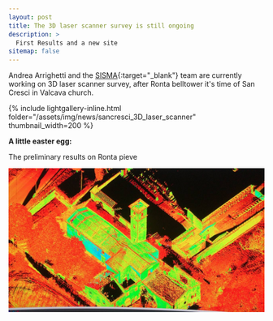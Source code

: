 ```yaml
---
layout: post
title: The 3D laser scanner survey is still ongoing
description: >
  First Results and a new site
sitemap: false
---
```

Andrea Arrighetti and the [SISMA](http://www.sisma2015.it){:target="_blank"}  team are currently working on 3D laser scanner survey, after Ronta belltower it's time of San Cresci in Valcava church.

{% include lightgallery-inline.html folder="/assets/img/news/sancresci_3D_laser_scanner" thumbnail_width=200 %}





**A little easter egg:**

The preliminary results on Ronta pieve 

![Ronta3d](/assets/img/news/ronta_scanner_results.jpg)

 



